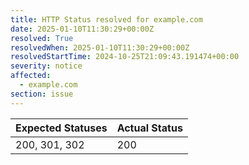 ```yaml
---
title: HTTP Status resolved for example.com
date: 2025-01-10T11:30:29+00:00Z
resolved: True
resolvedWhen: 2025-01-10T11:30:29+00:00Z
resolvedStartTime: 2024-10-25T21:09:43.191474+00:00
severity: notice
affected:
  - example.com
section: issue
---
```


| Expected Statuses | Actual Status  |
|-------------------|----------------|
| 200, 301, 302 | 200 |
